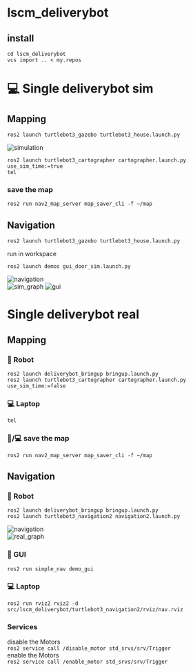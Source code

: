 # lscm_deliverybot
## install

    cd lscm_deliverybot
    vcs import .. < my.repos

# :computer: Single deliverybot sim 

## Mapping

    ros2 launch turtlebot3_gazebo turtlebot3_house.launch.py  

![simulation](https://github.com/JosefGst/lscm_deliverybot/blob/humble/images/sim.png)

    ros2 launch turtlebot3_cartographer cartographer.launch.py use_sim_time:=true
    tel

### save the map

    ros2 run nav2_map_server map_saver_cli -f ~/map

## Navigation
`ros2 launch turtlebot3_gazebo turtlebot3_house.launch.py`  
  
run in workspace  

    ros2 launch demos gui_door_sim.launch.py

![navigation](https://github.com/JosefGst/lscm_deliverybot/blob/humble/images/nav.png)  
![sim_graph](https://github.com/JosefGst/lscm_deliverybot/blob/humble/images/sim_graph.png) 
![gui](https://github.com/JosefGst/lscm_deliverybot/blob/humble/images/gui.png) 
# Single deliverybot real
## Mapping
### :robot: Robot

    ros2 launch deliverybot_bringup bringup.launch.py
    ros2 launch turtlebot3_cartographer cartographer.launch.py use_sim_time:=false

### :computer: Laptop

    tel

### :robot:/:computer: save the map

    ros2 run nav2_map_server map_saver_cli -f ~/map

## Navigation
### :robot: Robot

    ros2 launch deliverybot_bringup bringup.launch.py
    ros2 launch turtlebot3_navigation2 navigation2.launch.py

![navigation](https://github.com/JosefGst/lscm_deliverybot/blob/humble/images/nav_real.png)  
![real_graph](https://github.com/JosefGst/lscm_deliverybot/blob/humble/images/real_graph.png)

### :robot: GUI

    ros2 run simple_nav demo_gui
    
### :computer: Laptop

    ros2 run rviz2 rviz2 -d src/lscm_deliverybot/turtlebot3_navigation2/rviz/nav.rviz

### Services
disable the Motors  
`ros2 service call /disable_motor std_srvs/srv/Trigger`  
enable the Motors  
`ros2 service call /enable_motor std_srvs/srv/Trigger`
